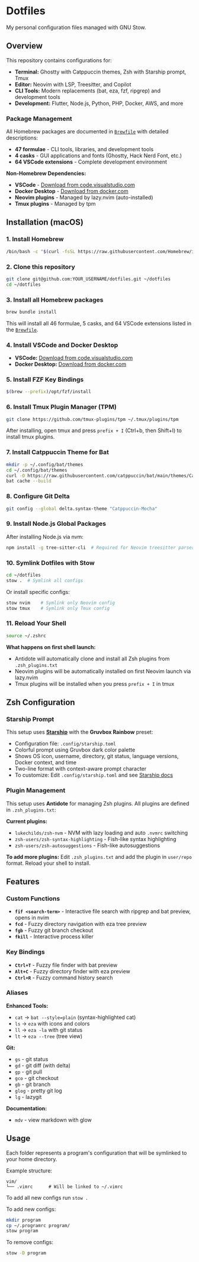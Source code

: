 # Dotfiles

My personal configuration files managed with GNU Stow.

## Overview

This repository contains configurations for:
- **Terminal:** Ghostty with Catppuccin themes, Zsh with Starship prompt, Tmux
- **Editor:** Neovim with LSP, Treesitter, and Copilot
- **CLI Tools:** Modern replacements (bat, eza, fzf, ripgrep) and development tools
- **Development:** Flutter, Node.js, Python, PHP, Docker, AWS, and more

### Package Management

All Homebrew packages are documented in [`Brewfile`](Brewfile) with detailed descriptions:
- **47 formulae** - CLI tools, libraries, and development tools
- **4 casks** - GUI applications and fonts (Ghostty, Hack Nerd Font, etc.)
- **64 VSCode extensions** - Complete development environment

**Non-Homebrew Dependencies:**
- **VSCode** - [Download from code.visualstudio.com](https://code.visualstudio.com)
- **Docker Desktop** - [Download from docker.com](https://www.docker.com/products/docker-desktop)
- **Neovim plugins** - Managed by lazy.nvim (auto-installed)
- **Tmux plugins** - Managed by tpm

## Installation (macOS)

### 1. Install Homebrew
```bash
/bin/bash -c "$(curl -fsSL https://raw.githubusercontent.com/Homebrew/install/HEAD/install.sh)"
```

### 2. Clone this repository
```bash
git clone git@github.com:YOUR_USERNAME/dotfiles.git ~/dotfiles
cd ~/dotfiles
```

### 3. Install all Homebrew packages
```bash
brew bundle install
```

This will install all 46 formulae, 5 casks, and 64 VSCode extensions listed in the [`Brewfile`](Brewfile).

### 4. Install VSCode and Docker Desktop
- **VSCode:** [Download from code.visualstudio.com](https://code.visualstudio.com)
- **Docker Desktop:** [Download from docker.com](https://www.docker.com/products/docker-desktop)

### 5. Install FZF Key Bindings
```bash
$(brew --prefix)/opt/fzf/install
```

### 6. Install Tmux Plugin Manager (TPM)
```bash
git clone https://github.com/tmux-plugins/tpm ~/.tmux/plugins/tpm
```

After installing, open tmux and press `prefix + I` (Ctrl+b, then Shift+I) to install tmux plugins.

### 7. Install Catppuccin Theme for Bat
```bash
mkdir -p ~/.config/bat/themes
cd ~/.config/bat/themes
curl -O https://raw.githubusercontent.com/catppuccin/bat/main/themes/Catppuccin-Mocha.tmTheme
bat cache --build
```

### 8. Configure Git Delta
```bash
git config --global delta.syntax-theme "Catppuccin-Mocha"
```

### 9. Install Node.js Global Packages
After installing Node.js via nvm:

```bash
npm install -g tree-sitter-cli  # Required for Neovim treesitter parsers
```

### 10. Symlink Dotfiles with Stow
```bash
cd ~/dotfiles
stow .  # Symlink all configs
```

Or install specific configs:
```bash
stow nvim    # Symlink only Neovim config
stow tmux    # Symlink only Tmux config
```

### 11. Reload Your Shell
```bash
source ~/.zshrc
```

**What happens on first shell launch:**
- Antidote will automatically clone and install all Zsh plugins from `.zsh_plugins.txt`
- Neovim plugins will be automatically installed on first Neovim launch via lazy.nvim
- Tmux plugins will be installed when you press `prefix + I` in tmux

## Zsh Configuration

### Starship Prompt

This setup uses **[Starship](https://starship.rs)** with the **Gruvbox Rainbow** preset:
- Configuration file: `.config/starship.toml`
- Colorful prompt using Gruvbox dark color palette
- Shows OS icon, username, directory, git status, language versions, Docker context, and time
- Two-line format with context-aware prompt character
- To customize: Edit `.config/starship.toml` and see [Starship docs](https://starship.rs/config/)

### Plugin Management

This setup uses **Antidote** for managing Zsh plugins. All plugins are defined in `.zsh_plugins.txt`:

**Current plugins:**
- `lukechilds/zsh-nvm` - NVM with lazy loading and auto `.nvmrc` switching
- `zsh-users/zsh-syntax-highlighting` - Fish-like syntax highlighting
- `zsh-users/zsh-autosuggestions` - Fish-like autosuggestions

**To add more plugins:** Edit `.zsh_plugins.txt` and add the plugin in `user/repo` format. Reload your shell to install.

## Features

### Custom Functions

- **`fif <search-term>`** - Interactive file search with ripgrep and bat preview, opens in nvim
- **`fcd`** - Fuzzy directory navigation with eza tree preview
- **`fgb`** - Fuzzy git branch checkout
- **`fkill`** - Interactive process killer

### Key Bindings

- **`Ctrl+T`** - Fuzzy file finder with bat preview
- **`Alt+C`** - Fuzzy directory finder with eza preview
- **`Ctrl+R`** - Fuzzy command history search

### Aliases

**Enhanced Tools:**
- `cat` → `bat --style=plain` (syntax-highlighted cat)
- `ls` → `eza` with icons and colors
- `ll` → `eza -la` with git status
- `lt` → `eza --tree` (tree view)

**Git:**
- `gs` - git status
- `gd` - git diff (with delta)
- `gp` - git pull
- `gco` - git checkout
- `gb` - git branch
- `glog` - pretty git log
- `lg` - lazygit

**Documentation:**
- `mdv` - view markdown with glow

## Usage

Each folder represents a program's configuration that will be symlinked to your home directory.

Example structure:
```
vim/
└── .vimrc      # Will be linked to ~/.vimrc
```

To add all new configs run `stow .`

To add new configs:
```bash
mkdir program
cp ~/.programrc program/
stow program
```

To remove configs:
```bash
stow -D program
```
